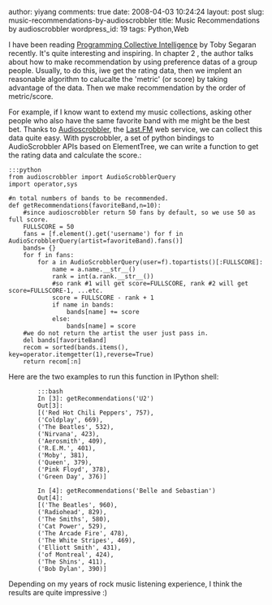 author: yiyang
comments: true
date: 2008-04-03 10:24:24
layout: post
slug: music-recommendations-by-audioscrobbler
title: Music Recommendations by audioscrobbler
wordpress_id: 19
tags: Python,Web

I have been reading [Programming Collective Intelligence](http://www.oreilly.com/catalog/9780596529321) by Toby Segaran recently. It's quite interesting and inspiring. In chapter 2 , the author talks about how to make recommendation by using preference datas of  a  group  people.  Usually, to  do this, iwe get the rating data, then we implent an reasonable algorithm to calucalte the 'metric' (or score) by taking advantage of the data. Then we make recommendation by the order of metric/score.

For  example, if I know want to extend my music collections, asking other people who also have the same favorite band with me  might be the best bet. Thanks to [Audioscrobbler](http://www.audioscrobbler.net/data/webservices/), the [Last.FM](http://last.fm) web service, we can collect this data quite easy. With pyscrobbler,  a set of python bindings to  AudioScrobbler APIs based on ElementTree, we can write a function to get the rating data and calculate the score.:

    
    
    :::python
    from audioscrobbler import AudioScrobblerQuery
    import operator,sys
    
    #n total numbers of bands to be recommended.
    def getRecommendations(favoriteBand,n=10):
    	#since audioscrobbler return 50 fans by default, so we use 50 as full score.
    	FULLSCORE = 50
    	fans = [f.element().get('username') for f in AudioScrobblerQuery(artist=favoriteBand).fans()]
    	bands= {}
    	for f in fans:
    		for a in AudioScrobblerQuery(user=f).topartists()[:FULLSCORE]:
    			name = a.name.__str__()
    			rank = int(a.rank.__str__())
    			#so rank #1 will get score=FULLSCORE, rank #2 will get score=FULLSCORE-1, ...etc.
    			score = FULLSCORE - rank + 1
    			if name in bands:
    				bands[name] += score
    			else:
    				bands[name] = score
    	#we do not return the artist the user just pass in.
    	del bands[favoriteBand]
    	recom = sorted(bands.items(), key=operator.itemgetter(1),reverse=True)
    	return recom[:n]
    
    



Here are the two examples to run this function in IPython shell:

            :::bash
            In [3]: getRecommendations('U2')
            Out[3]:
            [('Red Hot Chili Peppers', 757),
            ('Coldplay', 669),
            ('The Beatles', 532),
            ('Nirvana', 423),
            ('Aerosmith', 409),
            ('R.E.M.', 401),
            ('Moby', 381),
            ('Queen', 379),
            ('Pink Floyd', 378),
            ('Green Day', 376)]

            In [4]: getRecommendations('Belle and Sebastian')
            Out[4]:
            [('The Beatles', 960),
            ('Radiohead', 829),
            ('The Smiths', 580),
            ('Cat Power', 529),
            ('The Arcade Fire', 478),
            ('The White Stripes', 469),
            ('Elliott Smith', 431),
            ('of Montreal', 424),
            ('The Shins', 411),
            ('Bob Dylan', 390)]

Depending on my years of rock music listening experience, I think the results are quite impressive :)
